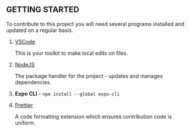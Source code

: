 ## GETTING STARTED

To contribute to this project you will need several programs installed and updated on a regular basis.

1. [VSCode](https://code.visualstudio.com/Download)

   This is your toolkit to make local edits on files.

2. [NodeJS](https://nodejs.org/en/)

   The package handler for the project - updates and manages dependencies.

3. **Expo CLI** - `npm install --global expo-cli`

4. [Prettier](https://marketplace.visualstudio.com/items?itemName=esbenp.prettier-vscode)

   A code formatting extension which ensures contribution code is uniform.
